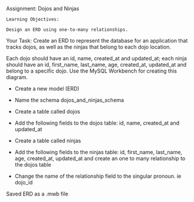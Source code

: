Assignment: Dojos and Ninjas
	
	Learning Objectives:

	Design an ERD using one-to-many relationships.


Your Task: Create an ERD to represent the database for an application that tracks dojos, as well as the ninjas that belong to each dojo location.

Each dojo should have an id, name, created_at and updated_at; each ninja should have an id, first_name, last_name, age, created_at, updated_at and belong to a specific dojo. Use the MySQL Workbench for creating this diagram.

- Create a new model (ERD)

- Name the schema dojos_and_ninjas_schema

- Create a table called dojos

- Add the following fields to the dojos table: id, name, created_at and updated_at

- Create a table called ninjas

- Add the following fields to the ninjas table: id, first_name, last_name, age, created_at, updated_at and create an one to many relationship to the dojos table

- Change the name of the relationship field to the singular pronoun. ie dojo_id

Saved ERD as a .mwb file 